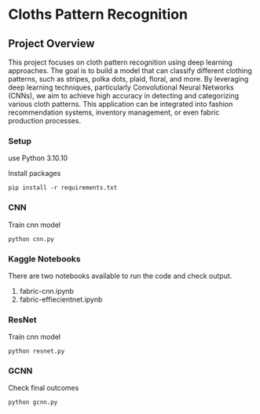 # Cloths Pattern Recognition 

## Project Overview
This project focuses on cloth pattern recognition using deep learning approaches. The goal is to build a model that can classify different clothing patterns, such as stripes, polka dots, plaid, floral, and more. By leveraging deep learning techniques, particularly Convolutional Neural Networks (CNNs), we aim to achieve high accuracy in detecting and categorizing various cloth patterns. This application can be integrated into fashion recommendation systems, inventory management, or even fabric production processes.

### Setup
use Python 3.10.10

Install packages
```shell
pip install -r requirements.txt
```

### CNN
Train cnn model
```shell
python cnn.py
```
### Kaggle Notebooks
There are two notebooks available to run the code and check output.
1. fabric-cnn.ipynb 
2. fabric-effiecientnet.ipynb


### ResNet
Train cnn model
```shell
python resnet.py
```

### GCNN
Check final outcomes 
```shell
python gcnn.py
```
